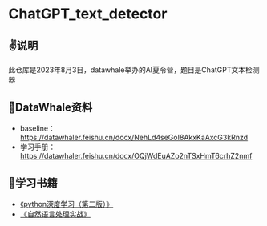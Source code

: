 # ChatGPT_text_detector

## ✌说明
此仓库是2023年8月3日，datawhale举办的AI夏令营，题目是ChatGPT文本检测器

## 📗DataWhale资料

- baseline：https://datawhaler.feishu.cn/docx/NehLd4seGoI8AkxKaAxcG3kRnzd
- 学习手册：https://datawhaler.feishu.cn/docx/OQjWdEuAZo2nTSxHmT6crhZ2nmf

## 📙学习书籍
-  [《python深度学习（第二版）》]()
-  [《自然语言处理实战》]()
